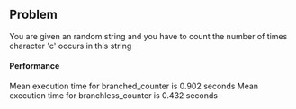 ## Problem
You are given an random string and you have to count the number of times character 'c' occurs in this string
#### Performance
Mean execution time for branched_counter is 0.902 seconds
Mean execution time for branchless_counter is 0.432 seconds
